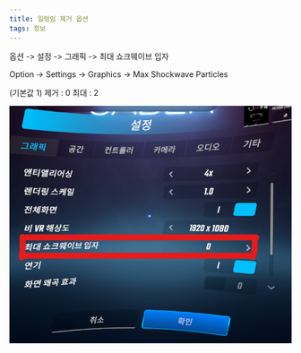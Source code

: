 ```yaml
---
title: 일렁임 제거 옵션
tags: 정보
---
```


옵션 -> 설정 -> 그래픽 -> 최대 쇼크웨이브 입자

Option -> Settings -> Graphics -> Max Shockwave Particles

(기본값 1) 제거 : 0 최대 : 2

![](/img/information/39.png)